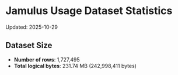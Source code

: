 # Jamulus Usage Dataset Statistics

Updated: 2025-10-29

## Dataset Size
- **Number of rows**: 1,727,495
- **Total logical bytes**: 231.74 MB (242,998,411 bytes)
